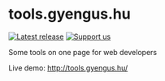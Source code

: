 # tools.gyengus.hu

[![Latest release](https://img.shields.io/github/release/gyengus/tools.gyengus.hu.svg)](https://github.com/gyengus/tools.gyengus.hu/releases/latest) [![Support us](http://img.shields.io/gittip/gyengus.svg)](https://www.gittip.com/gyengus/)

Some tools on one page for web developers

Live demo: <a href='http://tools.gyengus.hu/?utm_source=github_repo'>http://tools.gyengus.hu/</a>
